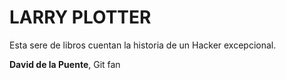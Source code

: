 # LARRY PLOTTER

Esta sere de libros cuentan la historia de un Hacker excepcional.

**David de la Puente**, Git fan
